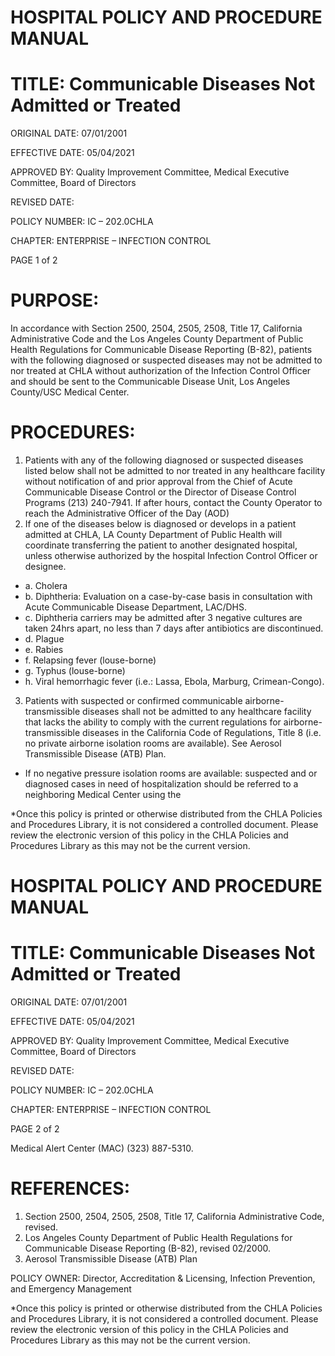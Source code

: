 # HOSPITAL POLICY AND PROCEDURE MANUAL

# TITLE: Communicable Diseases Not Admitted or Treated

ORIGINAL DATE: 07/01/2001

EFFECTIVE DATE: 05/04/2021

APPROVED BY: Quality Improvement Committee, Medical Executive Committee, Board of Directors

REVISED DATE:

POLICY NUMBER: IC – 202.0CHLA

CHAPTER: ENTERPRISE – INFECTION CONTROL

PAGE 1 of 2

# PURPOSE:

In accordance with Section 2500, 2504, 2505, 2508, Title 17, California Administrative Code and the Los Angeles County Department of Public Health Regulations for Communicable Disease Reporting (B-82), patients with the following diagnosed or suspected diseases may not be admitted to nor treated at CHLA without authorization of the Infection Control Officer and should be sent to the Communicable Disease Unit, Los Angeles County/USC Medical Center.

# PROCEDURES:

1. Patients with any of the following diagnosed or suspected diseases listed below shall not be admitted to nor treated in any healthcare facility without notification of and prior approval from the Chief of Acute Communicable Disease Control or the Director of Disease Control Programs (213) 240-7941. If after hours, contact the County Operator to reach the Administrative Officer of the Day (AOD)
2. If one of the diseases below is diagnosed or develops in a patient admitted at CHLA, LA County Department of Public Health will coordinate transferring the patient to another designated hospital, unless otherwise authorized by the hospital Infection Control Officer or designee.

- a. Cholera
- b. Diphtheria: Evaluation on a case-by-case basis in consultation with Acute Communicable Disease Department, LAC/DHS.
- c. Diphtheria carriers may be admitted after 3 negative cultures are taken 24hrs apart, no less than 7 days after antibiotics are discontinued.
- d. Plague
- e. Rabies
- f. Relapsing fever (louse-borne)
- g. Typhus (louse-borne)
- h. Viral hemorrhagic fever (i.e.: Lassa, Ebola, Marburg, Crimean-Congo).
3. Patients with suspected or confirmed communicable airborne-transmissible diseases shall not be admitted to any healthcare facility that lacks the ability to comply with the current regulations for airborne-transmissible diseases in the California Code of Regulations, Title 8 (i.e. no private airborne isolation rooms are available). See Aerosol Transmissible Disease (ATB) Plan.

- If no negative pressure isolation rooms are available: suspected and or diagnosed cases in need of hospitalization should be referred to a neighboring Medical Center using the

*Once this policy is printed or otherwise distributed from the CHLA Policies and Procedures Library, it is not considered a controlled document. Please review the electronic version of this policy in the CHLA Policies and Procedures Library as this may not be the current version.
# HOSPITAL POLICY AND PROCEDURE MANUAL

# TITLE: Communicable Diseases Not Admitted or Treated

ORIGINAL DATE: 07/01/2001

EFFECTIVE DATE: 05/04/2021

APPROVED BY: Quality Improvement Committee, Medical Executive Committee, Board of Directors

REVISED DATE:

POLICY NUMBER: IC – 202.0CHLA

CHAPTER: ENTERPRISE – INFECTION CONTROL

PAGE 2 of 2

Medical Alert Center (MAC) (323) 887-5310.

# REFERENCES:

1. Section 2500, 2504, 2505, 2508, Title 17, California Administrative Code, revised.
2. Los Angeles County Department of Public Health Regulations for Communicable Disease Reporting (B-82), revised 02/2000.
3. Aerosol Transmissible Disease (ATB) Plan

POLICY OWNER: Director, Accreditation & Licensing, Infection Prevention, and Emergency Management

*Once this policy is printed or otherwise distributed from the CHLA Policies and Procedures Library, it is not considered a controlled document. Please review the electronic version of this policy in the CHLA Policies and Procedures Library as this may not be the current version.